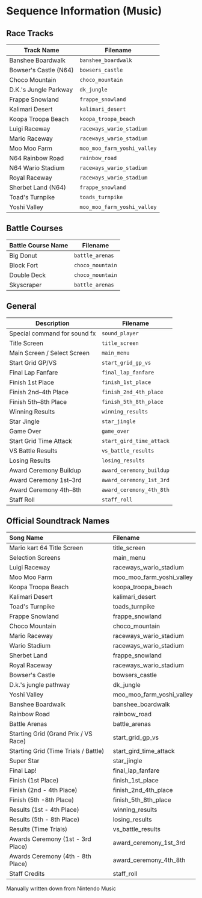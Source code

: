 # Sequence Information (Music)

## Race Tracks

| Track Name            | Filename             |
| --------------------- | --------------------------- |
| Banshee Boardwalk     | `banshee_boardwalk`         |
| Bowser's Castle (N64) | `bowsers_castle`            |
| Choco Mountain        | `choco_mountain`            |
| D.K.'s Jungle Parkway | `dk_jungle`                 |
| Frappe Snowland       | `frappe_snowland`           |
| Kalimari Desert       | `kalimari_desert`           |
| Koopa Troopa Beach    | `koopa_troopa_beach`        |
| Luigi Raceway         | `raceways_wario_stadium`    |
| Mario Raceway         | `raceways_wario_stadium`    |
| Moo Moo Farm          | `moo_moo_farm_yoshi_valley` |
| N64 Rainbow Road      | `rainbow_road`              |
| N64 Wario Stadium     | `raceways_wario_stadium`    |
| Royal Raceway         | `raceways_wario_stadium`    |
| Sherbet Land (N64)    | `frappe_snowland`           |
| Toad's Turnpike       | `toads_turnpike`            |
| Yoshi Valley          | `moo_moo_farm_yoshi_valley` |

## Battle Courses


| Battle Course Name | Filename |
| ------------------ | --------------- |
| Big Donut          | `battle_arenas` |
| Block Fort         | `choco_mountain` |
| Double Deck        | `choco_mountain` |
| Skyscraper         | `battle_arenas` |

## General


| Description                 | Filename          |
| --------------------------- | ------------------------ |
| Special command for sound fx  | `sound_player`         |
| Title Screen                | `title_screen`           |
| Main Screen / Select Screen | `main_menu`              |
| Start Grid GP/VS            | `start_grid_gp_vs`       |
| Final Lap Fanfare           | `final_lap_fanfare`      |
| Finish 1st Place            | `finish_1st_place`       |
| Finish 2nd–4th Place        | `finish_2nd_4th_place`   |
| Finish 5th–8th Place        | `finish_5th_8th_place`   |
| Winning Results             | `winning_results`        |
| Star Jingle                 | `star_jingle`            |
| Game Over                   | `game_over`              |
| Start Grid Time Attack      | `start_gird_time_attack` |
| VS Battle Results           | `vs_battle_results`      |
| Losing Results              | `losing_results`         |
| Award Ceremony Buildup      | `award_ceremony_buildup` |
| Award Ceremony 1st–3rd      | `award_ceremony_1st_3rd` |
| Award Ceremony 4th–8th      | `award_ceremony_4th_8th` |
| Staff Roll                  | `staff_roll`             |

## Official Soundtrack Names

| Song Name | Filename |
|:-------------------------------------|:--------------------------|
| Mario kart 64 Title Screen | title\_screen |
| Selection Screens | main\_menu |
| Luigi Raceway | raceways\_wario\_stadium |
| Moo Moo Farm | moo\_moo\_farm\_yoshi\_valley |
| Koopa Troopa Beach | koopa\_troopa\_beach |
| Kalimari Desert | kalimari\_desert |
| Toad's Turnpike | toads\_turnpike |
| Frappe Snowland | frappe\_snowland |
| Choco Mountain | choco\_mountain |
| Mario Raceway | raceways\_wario\_stadium |
| Wario Stadium | raceways\_wario\_stadium |
| Sherbet Land | frappe\_snowland |
| Royal Raceway | raceways\_wario\_stadium |
| Bowser's Castle | bowsers\_castle |
| D.k.'s jungle pathway | dk\_jungle |
| Yoshi Valley | moo\_moo\_farm\_yoshi\_valley |
| Banshee Boardwalk | banshee\_boardwalk |
| Rainbow Road | rainbow\_road |
| Battle Arenas | battle\_arenas |
| Starting Grid (Grand Prix / VS Race) | start\_grid\_gp\_vs |
| Starting Grid (Time Trials / Battle) | start\_gird\_time\_attack |
| Super Star | star\_jingle |
| Final Lap\! | final\_lap\_fanfare |
| Finish (1st Place) | finish\_1st\_place |
| Finish (2nd - 4th Place) | finish\_2nd\_4th\_place |
| Finish (5th -8th Place) | finish\_5th\_8th\_place |
| Results (1st - 4th Place) | winning\_results |
| Results (5th - 8th Place) | losing\_results |
| Results (Time Trials) | vs\_battle\_results |
| Awards Ceremony (1st - 3rd Place) | award\_ceremony\_1st\_3rd |
| Awards Ceremony (4th - 8th Place) | award\_ceremony\_4th\_8th |
| Staff Credits | staff\_roll |

Manually written down from Nintendo Music

